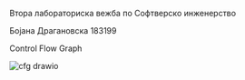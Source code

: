 Втора лабораториска вежба по Софтверско инженерство

Бојана Драгановска 183199

Control Flow Graph

![cfg drawio](https://github.com/Bojana-Draganovska/SI_2023_lab2_183199/assets/96067158/0a321b97-5d15-49d5-b3db-362131b1036a)
